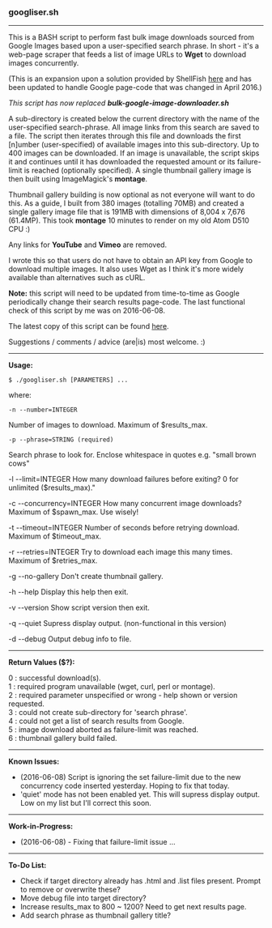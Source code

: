 ### googliser.sh
---
This is a BASH script to perform fast bulk image downloads sourced from Google Images based upon a user-specified search phrase. In short - it's a web-page scraper that feeds a list of image URLs to **Wget** to download images concurrently. 

(This is an expansion upon a solution provided by ShellFish [here](https://stackoverflow.com/questions/27909521/download-images-from-google-with-command-line) and has been updated to handle Google page-code that was changed in April 2016.)

*This script has now replaced* ***bulk-google-image-downloader.sh***

A sub-directory is created below the current directory with the name of the user-specified search-phrase. All image links from this search are saved to a file. The script then iterates through this file and downloads the first [n]umber (user-specified) of available images into this sub-directory. Up to 400 images can be downloaded. If an image is unavailable, the script skips it and continues until it has downloaded the requested amount or its failure-limit is reached (optionally specified). A single thumbnail gallery image is then built using ImageMagick's **montage**.

Thumbnail gallery building is now optional as not everyone will want to do this. As a guide, I built from 380 images (totalling 70MB) and created a single gallery image file that is 191MB with dimensions of 8,004 x 7,676 (61.4MP). This took **montage** 10 minutes to render on my old Atom D510 CPU :)

Any links for **YouTube** and **Vimeo** are removed.

I wrote this so that users do not have to obtain an API key from Google to download multiple images. It also uses Wget as I think it's more widely available than alternatives such as cURL.

**Note:** this script will need to be updated from time-to-time as Google periodically change their search results page-code. The last functional check of this script by me was on 2016-06-08. 

The latest copy of this script can be found [here](https://github.com/teracow/googliser).  

Suggestions / comments / advice (are|is) most welcome. :)

---
**Usage:**

    $ ./googliser.sh [PARAMETERS] ...

where:

`-n --number=INTEGER`

Number of images to download. Maximum of $results_max.  
    

`-p --phrase=STRING (required)`

Search phrase to look for. Enclose whitespace in quotes e.g. "small brown cows"
    

-l --limit=INTEGER  How many download failures before exiting? 0 for unlimited ($results_max)."

-c --concurrency=INTEGER    How many concurrent image downloads? Maximum of $spawn_max. Use wisely!

-t --timeout=INTEGER    Number of seconds before retrying download. Maximum of $timeout_max.

-r --retries=INTEGER    Try to download each image this many times. Maximum of $retries_max.

-g --no-gallery Don't create thumbnail gallery.

-h --help   Display this help then exit.

-v --version    Show script version then exit.

-q --quiet      Supress display output. (non-functional in this version)

-d --debug  Output debug info to file.


---
**Return Values ($?):**  

0 : successful download(s).  
1 : required program unavailable (wget, curl, perl or montage).  
2 : required parameter unspecified or wrong - help shown or version requested.  
3 : could not create sub-directory for 'search phrase'.  
4 : could not get a list of search results from Google.  
5 : image download aborted as failure-limit was reached.  
6 : thumbnail gallery build failed.

---
**Known Issues:**

- (2016-06-08) Script is ignoring the set failure-limit due to the new concurrency code inserted yesterday. Hoping to fix that today.
- 'quiet' mode has not been enabled yet. This will supress display output. Low on my list but I'll correct this soon.

---
**Work-in-Progress:**

- (2016-06-08) - Fixing that failure-limit issue ...
 
---
**To-Do List:**

- Check if target directory already has .html and .list files present. Prompt to remove or overwrite these?
- Move debug file into target directory?
- Increase results_max to 800 ~ 1200? Need to get next results page.
- Add search phrase as thumbnail gallery title?
